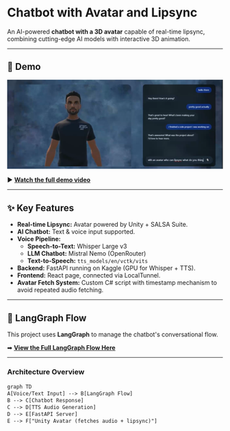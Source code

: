 # Chatbot with Avatar and Lipsync

An AI-powered **chatbot with a 3D avatar** capable of real-time lipsync, combining cutting-edge AI models with interactive 3D animation.

---

## 🎥 Demo
![Demo Screenshot](Demo/Visuals/UI.png)

▶ **[Watch the full demo video](Demo/demo.webm)**

---

## ✨ Key Features
- **Real-time Lipsync:** Avatar powered by Unity + SALSA Suite.
- **AI Chatbot:** Text & voice input supported.
- **Voice Pipeline:**
  - **Speech-to-Text:** Whisper Large v3
  - **LLM Chatbot:** Mistral Nemo (OpenRouter)
  - **Text-to-Speech:** `tts_models/en/vctk/vits`
- **Backend:** FastAPI running on Kaggle (GPU for Whisper + TTS).
- **Frontend:** React page, connected via LocalTunnel.
- **Avatar Fetch System:** Custom C# script with timestamp mechanism to avoid repeated audio fetching.

---

## 🧠 LangGraph Flow
This project uses **LangGraph** to manage the chatbot's conversational flow.

➡ [**View the Full LangGraph Flow Here**](Langgraph/langgraph_flow.png)

---

### Architecture Overview
```mermaid
graph TD
A[Voice/Text Input] --> B[LangGraph Flow]
B --> C[Chatbot Response]
C --> D[TTS Audio Generation]
D --> E[FastAPI Server]
E --> F["Unity Avatar (fetches audio + lipsync)"]
